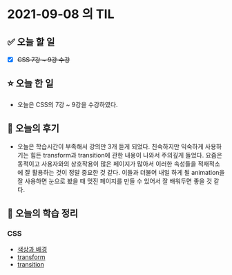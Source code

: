 # 2021-09-08 의 TIL

## ✅ 오늘 할 일

- [x] ~~CSS 7강 ~ 9강 수강~~

## ⭐ 오늘 한 일

- 오늘은 CSS의 7강 ~ 9강을 수강하였다.

## 💬 오늘의 후기

- 오늘은 학습시간이 부족해서 강의만 3개 듣게 되었다. 친숙하지만 익숙하게 사용하기는 힘든 transform과 transition에 관한 내용이 나와서 주의깊게 들었다. 요즘은 동적이고 사용자와의 상호작용이 많은 페이지가 많아서 이러한 속성들을 적재적소에 잘 활용하는 것이 정말 중요한 것 같다. 이들과 더불어 내일 하게 될 animation을 잘 사용하면 눈으로 봤을 때 멋진 페이지를 만들 수 있어서 잘 배워두면 좋을 것 같다.

## 📕 오늘의 학습 정리

### CSS

- [색상과 배경](https://github.com/ksy9926/zerobase-TIL/blob/master/CSS/color-and-background.md)
- [transform](https://github.com/ksy9926/zerobase-TIL/blob/master/CSS/transform.md)
- [transition](https://github.com/ksy9926/zerobase-TIL/blob/master/CSS/transition.md)
